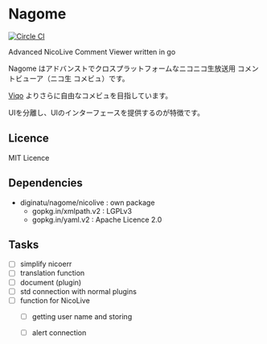 Nagome
======

[![Circle CI](https://circleci.com/gh/diginatu/nagome.svg?style=svg)](https://circleci.com/gh/diginatu/nagome)

Advanced NicoLive Comment Viewer written in go

Nagome はアドバンストでクロスプラットフォームなニコニコ生放送用 コメントビューア（ニコ生 コメビュ）です。

[Viqo](https://github.com/diginatu/Viqo) よりさらに自由なコメビュを目指しています。

UIを分離し、UIのインターフェースを提供するのが特徴です。


Licence
-------

MIT Licence


Dependencies
------------

 + diginatu/nagome/nicolive : own package
   - gopkg.in/xmlpath.v2 : LGPLv3
   - gopkg.in/yaml.v2 : Apache Licence 2.0


Tasks
-----

 - [ ] simplify nicoerr
 - [ ] translation function
 - [ ] document (plugin)
 - [ ] std connection with normal plugins
 - [ ] function for NicoLive
    - [ ] getting user name and storing
    - [ ] alert connection

